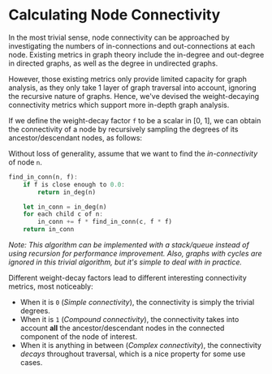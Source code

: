 # Calculating Node Connectivity

In the most trivial sense, node connectivity can be approached by investigating the numbers of in-connections and out-connections at each node. Existing metrics in graph theory include the in-degree and out-degree in directed graphs, as well as the degree in undirected graphs.

However, those existing metrics only provide limited capacity for graph analysis, as they only take 1 layer of graph traversal into account, ignoring the recursive nature of graphs. Hence, we've devised the weight-decaying connectivity metrics which support more in-depth graph analysis.

If we define the weight-decay factor `f` to be a scalar in [0, 1], we can obtain the connectivity of a node by recursively sampling the degrees of its ancestor/descendant nodes, as follows:

Without loss of generality, assume that we want to find the *in-connectivity* of node `n`.

```rust
find_in_conn(n, f):
    if f is close enough to 0.0:
        return in_deg(n)

    let in_conn = in_deg(n)
    for each child c of n:
        in_conn += f * find_in_conn(c, f * f)
    return in_conn
```

*Note: This algorithm can be implemented with a stack/queue instead of using recursion for performance improvement. Also, graphs with cycles are ignored in this trivial algorithm, but it's simple to deal with in practice.*

<a id="weight-decay-factors"></a>

Different weight-decay factors lead to different interesting connectivity metrics, most noticeably:

- When it is `0` (*Simple connectivity*), the connectivity is simply the trivial degrees.
- When it is `1` (*Compound connectivity*), the connectivity takes into account **all** the ancestor/descendant nodes in the connected component of the node of interest.
- When it is anything in between (*Complex connectivity*), the connectivity *decays* throughout traversal, which is a nice property for some use cases.
